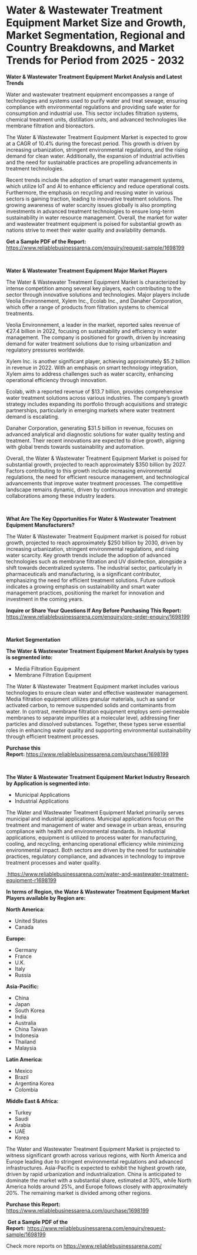 <p><h1>Water & Wastewater Treatment Equipment Market Size and Growth, Market Segmentation, Regional and Country Breakdowns, and Market Trends for Period from 2025 -  2032</h1></p><p><strong>Water & Wastewater Treatment Equipment Market Analysis and Latest Trends</strong></p>
<p><p>Water and wastewater treatment equipment encompasses a range of technologies and systems used to purify water and treat sewage, ensuring compliance with environmental regulations and providing safe water for consumption and industrial use. This sector includes filtration systems, chemical treatment units, distillation units, and advanced technologies like membrane filtration and bioreactors.</p><p>The Water & Wastewater Treatment Equipment Market is expected to grow at a CAGR of 10.4% during the forecast period. This growth is driven by increasing urbanization, stringent environmental regulations, and the rising demand for clean water. Additionally, the expansion of industrial activities and the need for sustainable practices are propelling advancements in treatment technologies.</p><p>Recent trends include the adoption of smart water management systems, which utilize IoT and AI to enhance efficiency and reduce operational costs. Furthermore, the emphasis on recycling and reusing water in various sectors is gaining traction, leading to innovative treatment solutions. The growing awareness of water scarcity issues globally is also prompting investments in advanced treatment technologies to ensure long-term sustainability in water resource management. Overall, the market for water and wastewater treatment equipment is poised for substantial growth as nations strive to meet their water quality and availability demands.</p></p>
<p><strong>Get a Sample PDF of the Report:&nbsp;</strong> <a href="https://www.reliablebusinessarena.com/enquiry/request-sample/1698199?utm_campaign=2475&utm_medium=2&utm_source=Github&utm_content=ia&utm_term=24032025&utm_id=water-wastewater-treatment-equipment">https://www.reliablebusinessarena.com/enquiry/request-sample/1698199</a></p>
<p>&nbsp;</p>
<p><strong>Water & Wastewater Treatment Equipment Major Market Players</strong></p>
<p><p>The Water & Wastewater Treatment Equipment Market is characterized by intense competition among several key players, each contributing to the sector through innovative solutions and technologies. Major players include Veolia Environnement, Xylem Inc., Ecolab Inc., and Danaher Corporation, which offer a range of products from filtration systems to chemical treatments.</p><p>Veolia Environnement, a leader in the market, reported sales revenue of €27.4 billion in 2022, focusing on sustainability and efficiency in water management. The company is positioned for growth, driven by increasing demand for water treatment solutions due to rising urbanization and regulatory pressures worldwide.</p><p>Xylem Inc. is another significant player, achieving approximately $5.2 billion in revenue in 2022. With an emphasis on smart technology integration, Xylem aims to address challenges such as water scarcity, enhancing operational efficiency through innovation.</p><p>Ecolab, with a reported revenue of $13.7 billion, provides comprehensive water treatment solutions across various industries. The company’s growth strategy includes expanding its portfolio through acquisitions and strategic partnerships, particularly in emerging markets where water treatment demand is escalating.</p><p>Danaher Corporation, generating $31.5 billion in revenue, focuses on advanced analytical and diagnostic solutions for water quality testing and treatment. Their recent innovations are expected to drive growth, aligning with global trends towards sustainability and automation.</p><p>Overall, the Water & Wastewater Treatment Equipment Market is poised for substantial growth, projected to reach approximately $350 billion by 2027. Factors contributing to this growth include increasing environmental regulations, the need for efficient resource management, and technological advancements that improve water treatment processes. The competitive landscape remains dynamic, driven by continuous innovation and strategic collaborations among these industry leaders.</p></p>
<p>&nbsp;</p>
<p><strong>What Are The Key Opportunities For Water & Wastewater Treatment Equipment Manufacturers?</strong></p>
<p><p>The Water & Wastewater Treatment Equipment market is poised for robust growth, projected to reach approximately $250 billion by 2030, driven by increasing urbanization, stringent environmental regulations, and rising water scarcity. Key growth trends include the adoption of advanced technologies such as membrane filtration and UV disinfection, alongside a shift towards decentralized systems. The industrial sector, particularly in pharmaceuticals and manufacturing, is a significant contributor, emphasizing the need for efficient treatment solutions. Future outlook indicates a growing emphasis on sustainability and smart water management practices, positioning the market for innovation and investment in the coming years.</p></p>
<p><strong>Inquire or Share Your Questions If Any Before Purchasing This Report:</strong> <a href="https://www.reliablebusinessarena.com/enquiry/pre-order-enquiry/1698199?utm_campaign=2475&utm_medium=2&utm_source=Github&utm_content=ia&utm_term=24032025&utm_id=water-wastewater-treatment-equipment">https://www.reliablebusinessarena.com/enquiry/pre-order-enquiry/1698199</a></p>
<p>&nbsp;</p>
<p><strong>Market Segmentation</strong></p>
<p><strong>The Water & Wastewater Treatment Equipment Market Analysis by types is segmented into:</strong></p>
<p><ul><li>Media Filtration Equipment</li><li>Membrane Filtration Equipment</li></ul></p>
<p><p>The Water & Wastewater Treatment Equipment market includes various technologies to ensure clean water and effective wastewater management. Media filtration equipment utilizes granular materials, such as sand or activated carbon, to remove suspended solids and contaminants from water. In contrast, membrane filtration equipment employs semi-permeable membranes to separate impurities at a molecular level, addressing finer particles and dissolved substances. Together, these types serve essential roles in enhancing water quality and supporting environmental sustainability through efficient treatment processes.</p></p>
<p><strong>Purchase this Report:&nbsp;</strong><a href="https://www.reliablebusinessarena.com/purchase/1698199?utm_campaign=2475&utm_medium=2&utm_source=Github&utm_content=ia&utm_term=24032025&utm_id=water-wastewater-treatment-equipment">https://www.reliablebusinessarena.com/purchase/1698199</a></p>
<p>&nbsp;</p>
<p><strong>The Water & Wastewater Treatment Equipment Market Industry Research by Application is segmented into:</strong></p>
<p><ul><li>Municipal Applications</li><li>Industrial Applications</li></ul></p>
<p><p>The Water and Wastewater Treatment Equipment Market primarily serves municipal and industrial applications. Municipal applications focus on the treatment and management of water and sewage in urban areas, ensuring compliance with health and environmental standards. In industrial applications, equipment is utilized to process water for manufacturing, cooling, and recycling, enhancing operational efficiency while minimizing environmental impact. Both sectors are driven by the need for sustainable practices, regulatory compliance, and advances in technology to improve treatment processes and water quality.</p></p>
<p><a href="https://www.reliablebusinessarena.com/water-and-wastewater-treatment-equipment-r1698199?utm_campaign=2475&utm_medium=2&utm_source=Github&utm_content=ia&utm_term=24032025&utm_id=water-wastewater-treatment-equipment">&nbsp;https://www.reliablebusinessarena.com/water-and-wastewater-treatment-equipment-r1698199</a></p>
<p><strong>In terms of Region, the Water & Wastewater Treatment Equipment Market Players available by Region are:</strong></p>
<p>
    <p> <strong> North America: </strong>
        <ul>
            <li>United States</li>
            <li>Canada</li>
        </ul>
        </p> 
    <p> <strong> Europe: </strong>
        <ul>
            <li>Germany</li>
            <li>France</li>
            <li>U.K.</li>
            <li>Italy</li>
            <li>Russia</li>
        </ul>
        </p> 
    <p> <strong> Asia-Pacific: </strong>
        <ul>
            <li>China</li>
            <li>Japan</li>
            <li>South Korea</li>
            <li>India</li>
            <li>Australia</li>
            <li>China Taiwan</li>
            <li>Indonesia</li>
            <li>Thailand</li>
            <li>Malaysia</li>
        </ul>
        </p> 
    <p> <strong> Latin America: </strong>
        <ul>
            <li>Mexico</li>
            <li>Brazil</li>
            <li>Argentina Korea</li>
            <li>Colombia</li>
        </ul>
        </p> 
    <p> <strong> Middle East & Africa: </strong>
        <ul>
            <li>Turkey</li>
            <li>Saudi</li>
            <li>Arabia</li>
            <li>UAE</li>
            <li>Korea</li>
        </ul>
    </p>
    </p>
<p><p>The Water and Wastewater Treatment Equipment Market is projected to witness significant growth across various regions, with North America and Europe leading due to stringent environmental regulations and advanced infrastructures. Asia-Pacific is expected to exhibit the highest growth rate, driven by rapid urbanization and industrialization. China is anticipated to dominate the market with a substantial share, estimated at 30%, while North America holds around 25%, and Europe follows closely with approximately 20%. The remaining market is divided among other regions.</p></p>
<p><strong>Purchase this Report: </strong><a href="https://www.reliablebusinessarena.com/purchase/1698199?utm_campaign=2475&utm_medium=2&utm_source=Github&utm_content=ia&utm_term=24032025&utm_id=water-wastewater-treatment-equipment">https://www.reliablebusinessarena.com/purchase/1698199</a></p>
<p>&nbsp;<strong>Get a Sample PDF of the Report:&nbsp;&nbsp;</strong><a href="https://www.reliablebusinessarena.com/enquiry/request-sample/1698199?utm_campaign=2475&utm_medium=2&utm_source=Github&utm_content=ia&utm_term=24032025&utm_id=water-wastewater-treatment-equipment">https://www.reliablebusinessarena.com/enquiry/request-sample/1698199</a></p>
<p><strong></strong></p>
<p>Check more reports on <a href="https://www.reliablebusinessarena.com/?utm_campaign=2475&utm_medium=2&utm_source=Github&utm_content=ia&utm_term=24032025&utm_id=water-wastewater-treatment-equipment">https://www.reliablebusinessarena.com/</a></p>